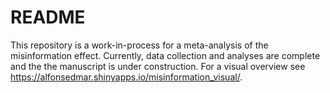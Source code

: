 # README

This repository is a work-in-process for a meta-analysis of the misinformation effect. Currently, data collection and analyses are complete and the the manuscript is under construction. For a visual overview see https://alfonsedmar.shinyapps.io/misinformation_visual/. 
